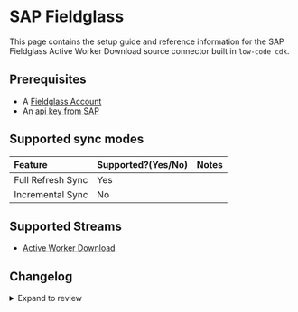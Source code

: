 # SAP Fieldglass

This page contains the setup guide and reference information for the SAP Fieldglass Active Worker Download source connector built in `low-code cdk`.

## Prerequisites

- A [Fieldglass Account](https://www.fieldglass.net/)
- An [api key from SAP](https://api.sap.com/)

## Supported sync modes

| Feature           | Supported?\(Yes/No\) | Notes |
| :---------------- | :------------------- | :---- |
| Full Refresh Sync | Yes                  |       |
| Incremental Sync  | No                   |       |

## Supported Streams

- [Active Worker Download](https://api.sap.com/api/activeWorkerDownload/resource)

## Changelog

<details>
  <summary>Expand to review</summary>

| Version | Date       | Pull Request                                    | Subject                                     |
| :------ | :--------- | :---------------------------------------------- |:--------------------------------------------|
| 0.2.2 | 2024-10-28 | [47583](https://github.com/airbytehq/airbyte/pull/47583) | Update dependencies |
| 0.2.1 | 2024-08-16 | [44196](https://github.com/airbytehq/airbyte/pull/44196) | Bump source-declarative-manifest version |
| 0.2.0 | 2024-08-14 | [44075](https://github.com/airbytehq/airbyte/pull/44075) | Refactor connector to manifest-only format |
| 0.1.14 | 2024-08-12 | [43894](https://github.com/airbytehq/airbyte/pull/43894) | Update dependencies |
| 0.1.13 | 2024-08-10 | [43657](https://github.com/airbytehq/airbyte/pull/43657) | Update dependencies |
| 0.1.12 | 2024-08-03 | [43150](https://github.com/airbytehq/airbyte/pull/43150) | Update dependencies |
| 0.1.11 | 2024-07-27 | [42756](https://github.com/airbytehq/airbyte/pull/42756) | Update dependencies |
| 0.1.10 | 2024-07-20 | [42154](https://github.com/airbytehq/airbyte/pull/42154) | Update dependencies |
| 0.1.9 | 2024-07-13 | [41726](https://github.com/airbytehq/airbyte/pull/41726) | Update dependencies |
| 0.1.8 | 2024-07-10 | [41355](https://github.com/airbytehq/airbyte/pull/41355) | Update dependencies |
| 0.1.7 | 2024-07-09 | [41186](https://github.com/airbytehq/airbyte/pull/41186) | Update dependencies |
| 0.1.6 | 2024-07-06 | [40931](https://github.com/airbytehq/airbyte/pull/40931) | Update dependencies |
| 0.1.5 | 2024-06-25 | [40345](https://github.com/airbytehq/airbyte/pull/40345) | Update dependencies |
| 0.1.4 | 2024-06-22 | [40136](https://github.com/airbytehq/airbyte/pull/40136) | Update dependencies |
| 0.1.3 | 2024-06-04 | [39021](https://github.com/airbytehq/airbyte/pull/39021) | [autopull] Upgrade base image to v1.2.1 |
| 0.1.2 | 2024-05-28 | [38689](https://github.com/airbytehq/airbyte/pull/38689) | Make connector compatible with Builder |
| 0.1.1 | 2024-05-20 | [38384](https://github.com/airbytehq/airbyte/pull/38384) | [autopull] base image + poetry + up_to_date |
| 0.1.0   | 2022-10-22 | https://github.com/airbytehq/airbyte/pull/18656 | Initial commit                              |

</details>
